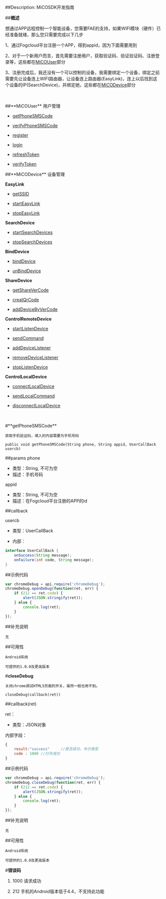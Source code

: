 ##Description: MiCOSDK开发指南

##**概述**

想通过APP远程控制一个智能设备，您需要FAE的支持，如果WIFI模块（硬件）已经准备就绪，那么您只需要完成以下几步

1、通过Fogcloud平台注册一个APP，得到appid，因为下面需要用到

2、对于一个新用户而言，首先需要注册用户，获取验证码、验证验证码、注册登录等，这些都在[MiCOUser](#MiCOUser)部分

3、注册完成后，我还没有一个可以控制的设备，我需要绑定一个设备，绑定之前需要先让设备连上WIFI路由器，让设备连上路由器(EasyLink)，连上以后找到这个设备的IP(SearchDevice)，并绑定她，这些都在[MiCODevice](#MiCODevice)部分

<br/>
<br/>
<div id="MiCOUser"></div>
##**MiCOUser** 用户管理

* [getPhoneSMSCode](#getPhoneSMSCode)

* [verifyPhoneSMSCode](#verifyPhoneSMSCode)

* [register](#register)

* [login](#login)

* [refreshToken](#refreshToken)

* [verifyToken](#verifyToken)

<div id="MiCODevice"></div>
##**MiCODevice** 设备管理

__EasyLink__

* [getSSID](#getSSID)

* [startEasyLink](#startEasyLink)

* [stopEasyLink](#stopEasyLink)

__SearchDevice__

* [startSearchDevices](#startSearchDevices)

* [stopSearchDevices](#stopSearchDevices)

__BindDevice__

* [bindDevice](#bindDevice)

* [unBindDevice](#unBindDevice)

__ShareDevice__

* [getShareVerCode](#getShareVerCode)

* [creatQrCode](#creatQrCode)

* [addDeviceByVerCode](#addDeviceByVerCode)

__ControlRemoteDevice__

* [startListenDevice](#startListenDevice)

* [sendCommand](#sendCommand)

* [addDeviceListener](#addDeviceListener)

* [removeDeviceListener](#removeDeviceListener)

* [stopListenDevice](#stopListenDevice)

__ControlLocalDevice__

* [connectLocalDevice](#connectLocalDevice)

* [sendLocalCommand](#sendLocalCommand)

* [disconnectLocalDevice](#disconnectLocalDevice)

<br/>
<br/>
<div id="getPhoneSMSCode"></div>
#**getPhoneSMSCode**

    获取手机验证码，填入的内容需要为手机号码

    public void getPhoneSMSCode(String phone, String appid, UserCallBack usercb)

##params
phone
- 类型：String, 不可为空
- 描述：手机号码

appid

- 类型：String, 不可为空
- 描述：在Fogcloud平台注册的APP的id

##callback

usercb

- 类型：UserCallBack

- 内部：

```java
interface UserCallBack {
    onSuccess(String message);
    onFailure(int code, String message);
}
```

##示例代码

```js
var chromeDebug = api.require('chromeDebug');
chromeDebug.openDebug(function(ret, err) {
    if (212 == ret.code) {
        alert(JSON.stringify(ret));
    } else {
        console.log(ret);
    }
});
```

##补充说明

    无

##可用性

    Android系统

    可提供的1.0.0及更高版本


#**closeDebug**<div id="2"></div>

    关闭chrome调试HTML5页面的开关，虽然一般也用不到。

    closeDebug(callback(ret))

##callback(ret)

ret：

- 类型：JSON对象

内部字段：

```js
{
    result:"success"     //是否成功，布尔类型
    code : 1000 //打开成功
}
```

##示例代码

```js
var chromeDebug = api.require('chromeDebug');
chromeDebug.closeDebug(function(ret, err) {
    if (212 == ret.code) {
        alert(JSON.stringify(ret));
    } else {
        console.log(ret);
    }
});
```

##补充说明

    无

##可用性

    Android系统

    可提供的1.0.0及更高版本



#**错误码**<div id="3"></div>

1. 1000 请求成功

2. 212 手机的Android版本低于4.4，不支持此功能